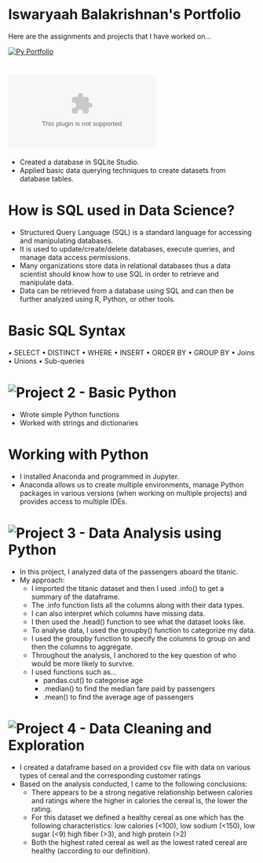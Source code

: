 # Iswaryaah Balakrishnan's Portfolio
Here are the assignments and projects that I have worked on... 

[![Py Portfolio](https://user-images.githubusercontent.com/57941228/190444958-af9fcf93-34e9-4804-a20d-1d03ce7cb2c1.png)](https://github.com/iswaryaah/portfolio/blob/main/images/Py%20Portfolio.png)

# ![Project 1 - SQL](https://github.com/iswaryaah/portfolio/blob/main/project%20files/Assignment%201%20SQL.docx)

* Created a database in SQLite Studio.
* Applied basic data querying techniques to create datasets from database tables.

# How is SQL used in Data Science? 
* Structured Query Language (SQL) is a standard language for accessing and manipulating databases. 
* It is used to update/create/delete databases, execute queries, and manage data access permissions.
* Many organizations store data in relational databases thus a data scientist should know how to use SQL in order to retrieve and manipulate data.
* Data can be retrieved from a database using SQL and can then be further analyzed using R, Python, or other tools.

# Basic SQL Syntax
• SELECT
• DISTINCT
• WHERE
• INSERT
• ORDER BY
• GROUP BY
• Joins
• Unions
• Sub-queries

# ![Project 2 - Basic Python](https://github.com/iswaryaah/portfolio/blob/main/project%20files/Assignment%202.ipynb)

* Wrote simple Python functions
* Worked with strings and dictionaries

# Working with Python
* I installed Anaconda and programmed in Jupyter. 
* Anaconda allows us to create multiple environments, manage Python packages in various versions (when working on
multiple projects) and provides access to multiple IDEs.

# ![Project 3 - Data Analysis using Python](https://github.com/iswaryaah/portfolio/blob/main/project%20files/Assignment%203.ipynb)

* In this project, I analyzed data of the passengers aboard the titanic.
* My approach:
  * I imported the titanic dataset and then I used .info() to get a summary of the dataframe. 
  * The .info function lists all the columns along with their data types.
  * I can also interpret which columns have missing data. 
  * I then used the .head() function to see what the dataset looks like. 
  * To analyse data, I used the groupby() function to categorize my data.
  * I used the groupby function to specify the columns to group on and then the columns to aggregate.
  * Throughout the analysis, I anchored to the key question of who would be more likely to survive.
  * I used functions such as...
    * pandas.cut() to categorise age
    * .median() to find the median fare paid by passengers 
    * .mean() to find the average age of passengers

# ![Project 4 - Data Cleaning and Exploration](https://github.com/iswaryaah/portfolio/blob/main/project%20files/Assignment%201.ipynb)

* I created a dataframe based on a provided csv file with data on various types of cereal and the corresponding customer ratings
* Based on the analysis conducted, I came to the following conclusions:
  * There appears to be a strong negative relationship between calories and ratings where the higher in calories the cereal is, the lower the rating.
  * For this dataset we defined a healthy cereal as one which has the following characteristics:
low calories (<100), low sodium (<150), low sugar (<9) high fiber (>3), and high protein (>2)
  * Both the highest rated cereal as well as the lowest rated cereal are healthy (according to our definition).
  
